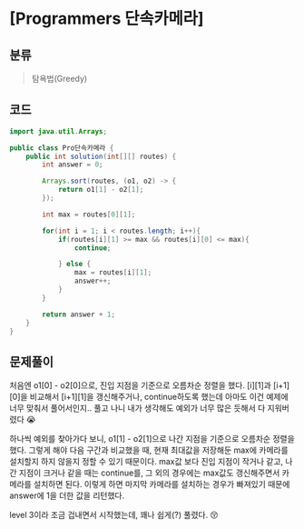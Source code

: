 # [Programmers 단속카메라] 

## 분류
> 탐욕법(Greedy)

## 코드
```java
import java.util.Arrays;

public class Pro단속카메라 {
    public int solution(int[][] routes) {
        int answer = 0;

        Arrays.sort(routes, (o1, o2) -> {
            return o1[1] - o2[1];
        });

        int max = routes[0][1];

        for(int i = 1; i < routes.length; i++){
            if(routes[i][1] >= max && routes[i][0] <= max){
                continue;

            } else {
                max = routes[i][1];
                answer++;
            }
        }

        return answer + 1;
    }
}
```

## 문제풀이

처음엔 o1[0] - o2[0]으로, 진입 지점을 기준으로 오름차순 정렬을 했다. [i][1]과 [i+1][0]을 비교해서 [i+1][1]을 갱신해주거나, continue하도록 했는데 아마도 이건 예제에 너무 맞춰서 풀어서인지.. 풀고 나니 내가 생각해도 예외가 너무 많은 듯해서 다 지워버렸다 😭

하나씩 예외를 찾아가다 보니, o1[1] - o2[1]으로 나간 지점을 기준으로 오름차순 정렬을 했다. 그렇게 해야 다음 구간과 비교했을 때, 현재 최대값을 저장해둔 max에 카메라를 설치할지 하지 않을지 정할 수 있기 때문이다. max값 보다 진입 지점이 작거나 같고, 나간 지점이 크거나 같을 때는 continue를, 그 외의 경우에는 max값도 갱신해주면서 카메라를 설치하면 된다. 이렇게 하면 마지막 카메라를 설치하는 경우가 빠져있기 때문에 answer에 1을 더한 값을 리턴했다.

level 3이라 조금 겁내면서 시작했는데, 꽤나 쉽게(?) 풀렸다. 😚

